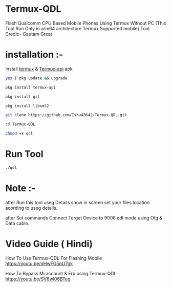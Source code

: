 # Termux-QDL
Flash Qualcomm CPU Based Mobile Phones Using Termux Without PC
(This Tool Run Only in arm64 architecture Termux Supported mobile)
Tool Credit:- Gautam Great

# installation :- 

Install [termux](https://f-droid.org/repo/com.termux_118.apk) & [Termux-api](https://f-droid.org/repo/com.termux.api_51.apk) apk
```bash
yes | pkg update && upgrade
```
```bash
pkg install termux-api
```
```bash
pkg install git
```
```bash
pkg install libxml2
```
```bash
git clone https://github.com/Ishu43642/Termux-QDL.git
```
```bash
cd Termux-QDL
```
```bash
chmod +x qdl
```

# Run Tool
```bash
./qdl
```

# Note :-
after Run this tool useg Details show in screen set your files location acording to useg details.

after Set commands Connect Terget Device to 9008 edl mode using Otg & Data cable.

# Video Guide ( Hindi)

How To Use Termux-QDL For Flashing Mobile
https://youtu.be/qHwFG5pU7gk

How To Bypass Mi account & Frp using Termux-QDL
https://youtu.be/SV8wl06BTeg
